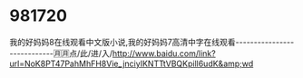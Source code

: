 # 981720
我的好妈妈8在线观看中文版小说,我的好妈妈7高清中字在线观看----------------------------🈷🈷点/此/进/入/http://www.baidu.com/link?url=NoK8PT47PahMhFH8Vie_jnciyIKNTTtVBQKpill6udK&amp;wd
